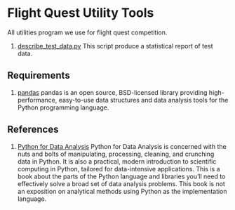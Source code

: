 # Flight Quest Utility Tools

All utilities program we use for flight quest competition.

1. [describe_test_data.py](https://github.com/theofilis/FlightQuest/blob/master/describe_test_data.py) This script produce a statistical report of test data.


## Requirements
1. [pandas](pandas.pydata.org) pandas is an open source, BSD-licensed library providing high-performance, easy-to-use data structures and data analysis tools for the Python programming language.

## References
1. [Python for Data Analysis](http://shop.oreilly.com/product/0636920023784.do) Python for Data Analysis is concerned with the nuts and bolts of manipulating, processing, cleaning, and crunching data in Python. It is also a practical, modern introduction to scientific computing in Python, tailored for data-intensive applications. This is a book about the parts of the Python language and libraries you’ll need to effectively solve a broad set of data analysis problems. This book is not an exposition on analytical methods using Python as the implementation language.

